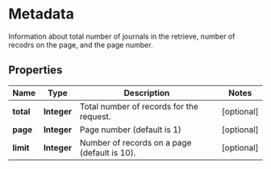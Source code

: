 

# Metadata

Information about total number of journals in the retrieve, number of recodrs on the page, and the page number.

## Properties

Name | Type | Description | Notes
------------ | ------------- | ------------- | -------------
**total** | **Integer** | Total number of records for the request. |  [optional]
**page** | **Integer** | Page number (default is 1) |  [optional]
**limit** | **Integer** | Number of records on a page (default is 10). |  [optional]



